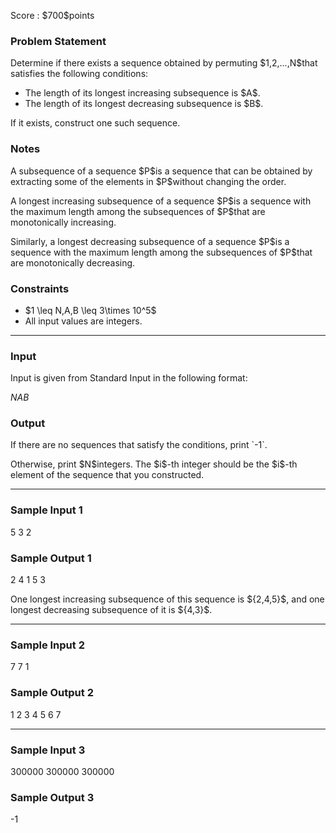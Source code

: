 
<div>

<span>

<span>

<p>
Score : $700$points
</p>

<div>

<section>

### **Problem Statement**

<p>
Determine if there exists a sequence obtained by permuting $1,2,...,N$that satisfies the following conditions:
</p>

<ul>

<li>
The length of its longest increasing subsequence is $A$.
</li>

<li>
The length of its longest decreasing subsequence is $B$.
</li>

</ul>

<p>
If it exists, construct one such sequence.
</p>

</section>

</div>

<div>

<section>

### **Notes**

<p>
A subsequence of a sequence $P$is a sequence that can be obtained by extracting some of the elements in $P$without changing the order.
</p>

<p>
A longest increasing subsequence of a sequence $P$is a sequence with the maximum length among the subsequences of $P$that are monotonically increasing.
</p>

<p>
Similarly, a longest decreasing subsequence of a sequence $P$is a sequence with the maximum length among the subsequences of $P$that are monotonically decreasing.
</p>

</section>

</div>

<div>

<section>

### **Constraints**

<ul>

<li>
$1 \leq N,A,B \leq 3\times 10^5$
</li>

<li>
All input values are integers.
</li>

</ul>

</section>

</div>

---

<div>

<div>

<section>

### **Input**

<p>
Input is given from Standard Input in the following format:
</p>

<div>

$N$$A$$B$
</div>

</section>

</div>

<div>

<section>

### **Output**

<p>
If there are no sequences that satisfy the conditions, print `-1`.
</p>

<p>
Otherwise, print $N$integers. The $i$-th integer should be the $i$-th element of the sequence that you constructed.
</p>

</section>

</div>

</div>

---

<div>

<section>

### **Sample Input 1**

<div>

5 3 2

</div>

</section>

</div>

<div>

<section>

### **Sample Output 1**

<div>

2 4 1 5 3

</div>

<p>
One longest increasing subsequence of this sequence is ${2,4,5}$, and one longest decreasing subsequence of it is ${4,3}$.
</p>

</section>

</div>

---

<div>

<section>

### **Sample Input 2**

<div>

7 7 1

</div>

</section>

</div>

<div>

<section>

### **Sample Output 2**

<div>

1 2 3 4 5 6 7

</div>

</section>

</div>

---

<div>

<section>

### **Sample Input 3**

<div>

300000 300000 300000

</div>

</section>

</div>

<div>

<section>

### **Sample Output 3**

<div>

-1

</div>

</section>

</div>

</span>

</span>

</div>
